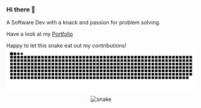 ### Hi there 👋

A Software Dev with a knack and passion for problem solving.

Have a look at my <a href="https://adar5h.github.io/">Portfolio</a>

<!--
**adar5h/adar5h** is a ✨ _special_ ✨ repository because its `README.md` (this file) appears on your GitHub profile.

Here are some ideas to get you started:

- 🔭 I’m currently working on ...
- 🌱 I’m currently learning ...
- 👯 I’m looking to collaborate on ...
- 🤔 I’m looking for help with ...
- 💬 Ask me about ...
- 📫 How to reach me: ...
- 😄 Pronouns: ...
- ⚡ Fun fact: ...
-->

<!-- ![snake gif](https://github.com/adar5h/adar5h/blob/output/github-contribution-grid-snake.svg) -->
Happy to let this snake eat out my contributions!
![Snake animation](https://raw.githubusercontent.com/adar5h/adar5h/output/github-contribution-grid-snake.svg)
<p align="center">
 <img src="https://github.com/adar5h/adar5h/output/github-contribution-grid-snake-dark.svg" alt="snake"></center>
</p>
